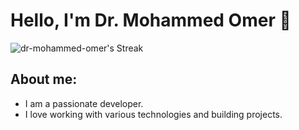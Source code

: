 # Hello, I'm Dr. Mohammed Omer 👋

![dr-mohammed-omer's Streak](https://github-readme-streak-stats.herokuapp.com/?user=dr-mohammed-omer&theme=flag-india&hide_border=false)

## About me:
- I am a passionate developer.
- I love working with various technologies and building projects.

